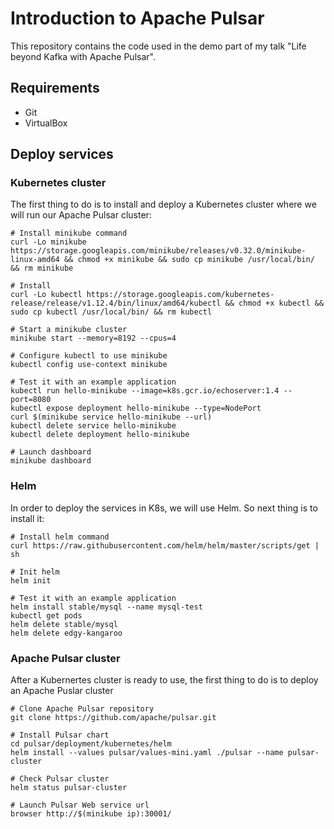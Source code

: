 # Introduction to Apache Pulsar

This repository contains the code used in the demo part of my talk "Life beyond Kafka with Apache Pulsar".

## Requirements

- Git
- VirtualBox

## Deploy services

### Kubernetes cluster

The first thing to do is to install and deploy a Kubernetes cluster where we will run our Apache Pulsar cluster:
    
    # Install minikube command
    curl -Lo minikube https://storage.googleapis.com/minikube/releases/v0.32.0/minikube-linux-amd64 && chmod +x minikube && sudo cp minikube /usr/local/bin/ && rm minikube
    
    # Install
    curl -Lo kubectl https://storage.googleapis.com/kubernetes-release/release/v1.12.4/bin/linux/amd64/kubectl && chmod +x kubectl && sudo cp kubectl /usr/local/bin/ && rm kubectl

    # Start a minikube cluster
    minikube start --memory=8192 --cpus=4

    # Configure kubectl to use minikube
    kubectl config use-context minikube

    # Test it with an example application
    kubectl run hello-minikube --image=k8s.gcr.io/echoserver:1.4 --port=8080
    kubectl expose deployment hello-minikube --type=NodePort
    curl $(minikube service hello-minikube --url)   
    kubectl delete service hello-minikube
    kubectl delete deployment hello-minikube

    # Launch dashboard
    minikube dashboard

### Helm

In order to deploy the services in K8s, we will use Helm. So next thing is to install it:
    
    # Install helm command
    curl https://raw.githubusercontent.com/helm/helm/master/scripts/get | sh

    # Init helm
    helm init

    # Test it with an example application
    helm install stable/mysql --name mysql-test
    kubectl get pods
    helm delete stable/mysql
    helm delete edgy-kangaroo

### Apache Pulsar cluster

After a Kubernertes cluster is ready to use, the first thing to do is to deploy an Apache Puslar cluster

    # Clone Apache Pulsar repository
    git clone https://github.com/apache/pulsar.git

    # Install Pulsar chart
    cd pulsar/deployment/kubernetes/helm
    helm install --values pulsar/values-mini.yaml ./pulsar --name pulsar-cluster

    # Check Pulsar cluster
    helm status pulsar-cluster

    # Launch Pulsar Web service url
    browser http://$(minikube ip):30001/

